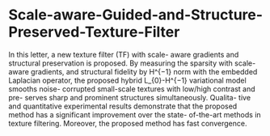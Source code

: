 # Scale-aware-Guided-and-Structure-Preserved-Texture-Filter
In this letter, a new texture filter (TF) with scale-
aware gradients and structural preservation is proposed. By
measuring the sparsity with scale-aware gradients, and structural
fidelity by H^{−1} norm with the embedded Laplacian operator,
the proposed hybrid L_{0}-H^{−1} variational model smooths noise-
corrupted small-scale textures with low/high contrast and pre-
serves sharp and prominent structures simultaneously. Qualita-
tive and quantitative experimental results demonstrate that the
proposed method has a significant improvement over the state-
of-the-art methods in texture filtering. Moreover, the proposed
method has fast convergence.
